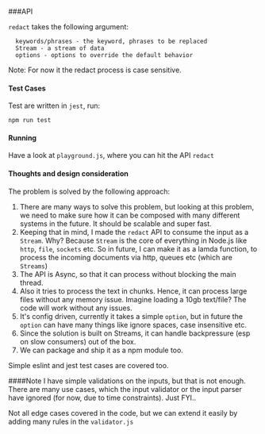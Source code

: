 ###API

`redact` takes the following argument:

```
  keywords/phrases - the keyword, phrases to be replaced
  Stream - a stream of data
  options - options to override the default behavior
```

Note: For now it the redact process is case sensitive.

#### Test Cases
Test are written in `jest`, run:

```
npm run test
```

#### Running

Have a look at `playground.js`, where you can hit the API `redact`


#### Thoughts and design consideration
The problem is solved by the following approach:

1. There are many ways to solve this problem, but looking at this problem, we need to make sure how it
   can be composed with many different systems in the future. It should be scalable and super fast.
2. Keeping that in mind, I made the `redact` API to consume the input as a `Stream`. Why?
   Because `Stream` is the core of everything in Node.js like `http`, `file`, `sockets` etc.
   So in future, I can make it as a lamda function, to process the incoming documents via http, queues etc (which are `Streams`)
3. The API is Async, so that it can process without blocking the main thread.
4. Also it tries to process the text in chunks. Hence, it can process large files without
   any memory issue. Imagine loading a 10gb text/file? The code will work without any issues.
5. It's config driven, currently it takes a simple `option`, but in future the `option`
   can have many things like ignore spaces, case insensitive etc.
6. Since the solution is built on Streams, it can handle backpressure (esp on slow consumers)
   out of the box.
7. We can package and ship it as a npm module too.

Simple eslint and jest test cases are covered too.

####Note
I have simple validations on the inputs, but that is not enough. There are many use cases, which
the input validator or the input parser have ignored (for now, due to time constraints). Just FYI.. 

Not all edge cases covered in the code, but we can extend it easily by adding many rules in the 
`validator.js`

